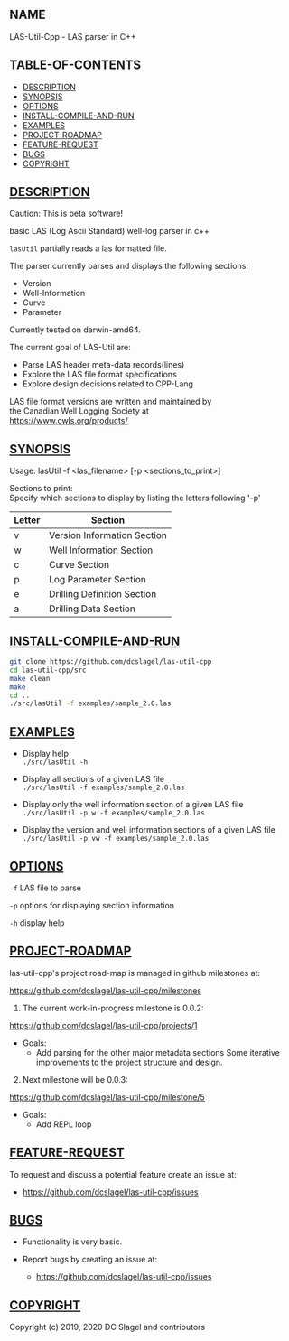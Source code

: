 NAME
----
LAS-Util-Cpp - LAS parser in C++

TABLE-OF-CONTENTS
-----------------
- [DESCRIPTION](#description)
- [SYNOPSIS](#synopsis)
- [OPTIONS](#options)
- [INSTALL-COMPILE-AND-RUN](#install-compile-and-run)
- [EXAMPLES](#examples)
- [PROJECT-ROADMAP](#project-roadmap)
- [FEATURE-REQUEST](#feature-request)
- [BUGS](#bugs)
- [COPYRIGHT](#copyright)

[DESCRIPTION](#name)
------------

Caution: This is beta software!

basic LAS (Log Ascii Standard) well-log parser in c++

`lasUtil` partially reads a las formatted file. 

The parser currently parses and displays the following sections:
- Version
- Well-Information
- Curve
- Parameter

Currently tested on darwin-amd64.

The current goal of LAS-Util are:
- Parse LAS header meta-data records(lines)
- Explore the LAS file format specifications
- Explore design decisions related to CPP-Lang

LAS file format versions are written and maintained by   
the Canadian Well Logging Society at    
https://www.cwls.org/products/

[SYNOPSIS](#name)
----------

Usage: lasUtil -f <las_filename> [-p <sections_to_print>]    
     
Sections to print:    
Specify which sections to display by listing the letters following '-p'    

|Letter  | Section  |
|--------|----------|
|v       | Version Information Section  |
|w       | Well Information Section  |
|c       | Curve Section
|p       | Log Parameter Section  |
|e       | Drilling Definition Section  |
|a       | Drilling Data Section  |

[INSTALL-COMPILE-AND-RUN](#name)
-------------------------

```bash
git clone https://github.com/dcslagel/las-util-cpp
cd las-util-cpp/src  
make clean
make  
cd ..
./src/lasUtil -f examples/sample_2.0.las
```

[EXAMPLES](#name)
---------

* Display help   
`./src/lasUtil -h`

* Display all sections of a given LAS file    
`./src/lasUtil -f examples/sample_2.0.las`

* Display only the well information section of a given LAS file    
`./src/lasUtil -p w -f examples/sample_2.0.las`

* Display the version and well information sections of a given LAS file    
`./src/lasUtil -p vw -f examples/sample_2.0.las`


[OPTIONS](#name)
--------

`-f`
  LAS file to parse

`-p`
  options for displaying section information

`-h`
  display help


[PROJECT-ROADMAP](#name)
----------------
las-util-cpp's project road-map is managed in github milestones at:

https://github.com/dcslagel/las-util-cpp/milestones

1. The current work-in-progress milestone is 0.0.2:

https://github.com/dcslagel/las-util-cpp/projects/1

- Goals:
  - Add parsing for the other major metadata sections Some iterative
    improvements to the project structure and design.

2. Next milestone will be 0.0.3:

https://github.com/dcslagel/las-util-cpp/milestone/5

- Goals:
  - Add REPL loop

[FEATURE-REQUEST](#name)
----------------

To request and discuss a potential feature create an issue at:
  - https://github.com/dcslagel/las-util-cpp/issues


[BUGS](#name)
-----

- Functionality is very basic. 

- Report bugs by creating an issue at:
  - https://github.com/dcslagel/las-util-cpp/issues

[COPYRIGHT](#name)
------

Copyright (c) 2019, 2020 DC Slagel and contributors
